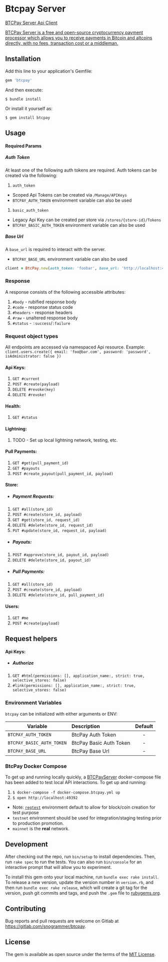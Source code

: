 # Btcpay Server

[BTCPay Server Api Client](https://btcpayserver.org/)

[BTCPay Server is a free and open-source cryptocurrency payment processor which allows you to receive payments in Bitcoin and altcoins directly, with no fees, transaction cost or a middleman.](https://docs.btcpayserver.org/API/Greenfield/v1/)

## Installation

Add this line to your application's Gemfile:

```ruby
gem 'btcpay'
```

And then execute:

    $ bundle install

Or install it yourself as:

    $ gem install btcpay

## Usage

#### Required Params

##### Auth Token

At least one of the following auth tokens are required. Auth tokens can be created via the following:

1. `auth_token`
  - Scoped Api Tokens can be created via `/Manage/APIKeys`
  - `BTCPAY_AUTH_TOKEN` environment variable can also be used
1. `basic_auth_token`
  - Legacy Api Key can be created per store via `/stores/{store-id}/Tokens`
  - `BTCPAY_BASIC_AUTH_TOKEN` environment variable can also be used

##### Base Url

A `base_url` is required to interact with the server.
  - `BTCPAY_BASE_URL` environment variable can also be used

```ruby
client = BtcPay.new(auth_token: 'foobar', base_url: 'http://localhost:49392')
```

### Response

A response consists of the following accessible attributes:

1. `#body` - rubified response body
1. `#code` - response status code
1. `#headers` - response headers
1. `#raw` - unaltered response body
1. `#status` - `:success`/`:failure`

### Request object types

All endpoints are accessed via namespaced Api resource. Example: `client.users.create({ email: 'foo@bar.com', password: 'password', isAdministrator: false })`

#### Api Keys:

1. `GET #current`
1. `POST #create(payload)`
1. `DELETE #revoke(key)`
1. `DELETE #revoke!`

#### Health:

1. `GET #status`

#### Lightning:

1. TODO - Set up local lightning network, testing, etc.

#### Pull Payments:

1. `GET #get(pull_payment_id)`
1. `GET #payouts`
1. `POST #create_payout(pull_payment_id, payload)`

#### Store:

- ##### Payment Requests:

1. `GET #all(store_id)`
1. `POST #create(store_id, payload)`
1. `GET #get(store_id, request_id)`
1. `DELETE #delete(store_id, request_id)`
1. `PUT #update(store_id, request_id, payload)`

- ##### Payouts:

1. `POST #approve(store_id, payout_id, payload)`
1. `DELETE #delete(store_id, payout_id)`

- ##### Pull Payments:

1. `GET #all(store_id)`
1. `POST #create(store_id, payload)`
1. `DELETE #delete(store_id, pull_payment_id)`

#### Users:

1. `GET #me`
1. `POST #create(payload)`

## Request helpers

#### Api Keys:

- ##### Authorize

1. `GET #html(permissions: [], application_name:, strict: true, selective_stores: false)`
1. `#link(permissions: [], application_name:, strict: true, selective_stores: false)`

### Environment Variables

`btcpay` can be initialized with either arguments or ENV:

| Variable                  |  Description            | Default  |
| --------------------------|:------------------------|:--------:|
| `BTCPAY_AUTH_TOKEN`       | BtcPay Auth Token       |    -     |
| `BTCPAY_BASIC_AUTH_TOKEN` | BtcPay Basic Auth Token |    -     |
| `BTCPAY_BASE_URL`         | BtcPay Base Url         |    -     |

### BtcPay Docker Compose

To get up and running locally quickly, a [BTCPayServer]((https://docs.btcpayserver.org/)) docker-compose file has been added to test local API interactions. To get up and running:

1. `$ docker-compose -f docker-compose.btcpay.yml up`
1. `$ open http://localhost:49392`
  - Note: [`regtest`](https://bisq.network/blog/how-to-set-up-bitcoin-regtest/) environment default to allow for block/coin creation for test purpose
  - `testnet` environment should be used for integration/staging testing prior to production promotion.
  - `mainnet` is the **real** network.

## Development

After checking out the repo, run `bin/setup` to install dependencies. Then, run `rake spec` to run the tests. You can also run `bin/console` for an interactive prompt that will allow you to experiment.

To install this gem onto your local machine, run `bundle exec rake install`. To release a new version, update the version number in `version.rb`, and then run `bundle exec rake release`, which will create a git tag for the version, push git commits and tags, and push the `.gem` file to [rubygems.org](https://rubygems.org).

## Contributing

Bug reports and pull requests are welcome on Gitlab at https://gitlab.com/snogrammer/btcpay.


## License

The gem is available as open source under the terms of the [MIT License](https://opensource.org/licenses/MIT).
